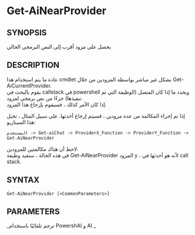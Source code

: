 ﻿---
external help file: powershai-help.xml
schema: 2.0.0
powershai: true
---

# Get-AiNearProvider

## SYNOPSIS <!--!= @#Synop !-->
يحصل على مزود أقرب إلى النص البرمجي الحالي

## DESCRIPTION <!--!= @#Desc !-->
عادة ما يتم استخدام هذا cmdlet بشكل غير مباشر بواسطة المزودين من خلال Get-AiCurrentProvider.  
يقوم بالبحث في callstack في powershell ويحدد ما إذا كان المتصل (الوظيفة التي تم تنفيذها) جزءًا من نص برمجي لمزود.  
إذا كان الأمر كذلك ، فسيقوم بإرجاع هذا المزود.

إذا تم إجراء المكالمة من عدة مزودين ، فسيتم إرجاع أحدثها. على سبيل المثال ، تخيل هذا السيناريو:

	المستخدم -> Get-aiChat -> ProviderX_Function -> ProviderY_Function -> Get-AiNearProvider
	
لاحظ أن هناك مكالمتين للمزودين.  
في هذه الحالة ، ستعيد وظيفة Get-AiNearProvider المزود y ، لأنه هو أحدثها في call stack.

## SYNTAX <!--!= @#Syntax !-->

```
Get-AiNearProvider [<CommonParameters>]
```

## PARAMETERS <!--!= @#Params !-->




<!--PowershaiAiDocBlockStart-->
_ترجم تلقائيًا باستخدام PowershAI و AI 
_
<!--PowershaiAiDocBlockEnd-->
